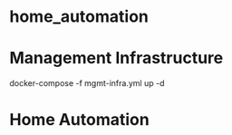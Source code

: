 # home_automation

# Management Infrastructure
docker-compose -f mgmt-infra.yml up -d

# Home Automation